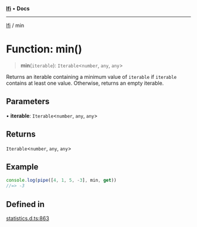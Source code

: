 [**lfi**](../readme.md) • **Docs**

---

[lfi](../globals.md) / min

# Function: min()

> **min**(`iterable`): `Iterable`\<`number`, `any`, `any`\>

Returns an iterable containing a minimum value of `iterable` if `iterable`
contains at least one value. Otherwise, returns an empty iterable.

## Parameters

• **iterable**: `Iterable`\<`number`, `any`, `any`\>

## Returns

`Iterable`\<`number`, `any`, `any`\>

## Example

```js
console.log(pipe([4, 1, 5, -3], min, get))
//=> -3
```

## Defined in

[statistics.d.ts:863](https://github.com/TomerAberbach/lfi/blob/dd796c78d3ff68ae7bf4a0272b3cbeca688438e7/src/operations/statistics.d.ts#L863)
